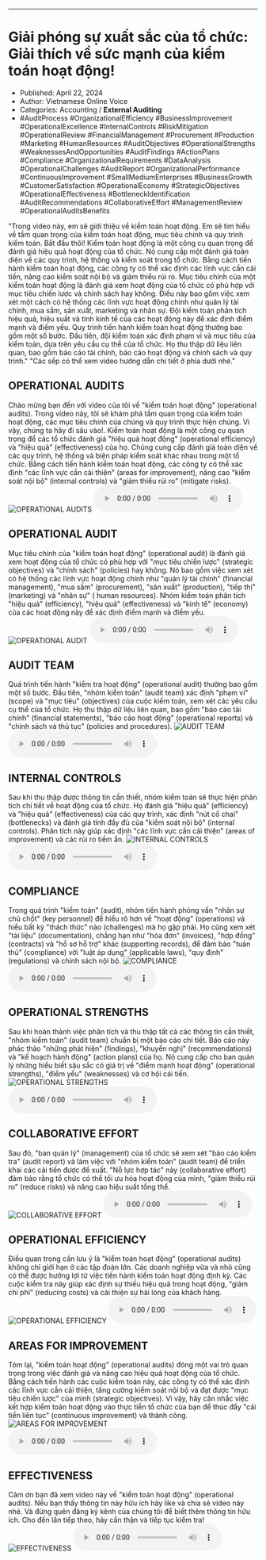 
---

# Giải phóng sự xuất sắc của tổ chức: Giải thích về sức mạnh của kiểm toán hoạt động!

- Published: April 22, 2024
- Author: Vietnamese Online Voice
- Categories: Accounting / **External Auditing**
- #AuditProcess #OrganizationalEfficiency #BusinessImprovement #OperationalExcellence #InternalControls #RiskMitigation #OperationalReview #FinancialManagement #Procurement #Production #Marketing #HumanResources #AuditObjectives #OperationalStrengths #WeaknessesAndOpportunities #AuditFindings #ActionPlans #Compliance #OrganizationalRequirements #DataAnalysis #OperationalChallenges #AuditReport #OrganizationalPerformance #ContinuousImprovement #SmallMediumEnterprises #BusinessGrowth #CustomerSatisfaction #OperationalEconomy #StrategicObjectives #OperationalEffectiveness #BottleneckIdentification #AuditRecommendations #CollaborativeEffort #ManagementReview #OperationalAuditsBenefits

"Trong video này, em sẽ giới thiệu về kiểm toán hoạt động. Em sẽ tìm hiểu về tầm quan trọng của kiểm toán hoạt động, mục tiêu chính và quy trình kiểm toán. Bắt đầu thôi! Kiểm toán hoạt động là một công cụ quan trọng để đánh giá hiệu quả hoạt động của tổ chức. Nó cung cấp một đánh giá toàn diện về các quy trình, hệ thống và kiểm soát trong tổ chức. Bằng cách tiến hành kiểm toán hoạt động, các công ty có thể xác định các lĩnh vực cần cải tiến, nâng cao kiểm soát nội bộ và giảm thiểu rủi ro. Mục tiêu chính của một kiểm toán hoạt động là đánh giá xem hoạt động của tổ chức có phù hợp với mục tiêu chiến lược và chính sách hay không. Điều này bao gồm việc xem xét một cách có hệ thống các lĩnh vực hoạt động chính như quản lý tài chính, mua sắm, sản xuất, marketing và nhân sự. Đội kiểm toán phân tích hiệu quả, hiệu suất và tính kinh tế của các hoạt động này để xác định điểm mạnh và điểm yếu. Quy trình tiến hành kiểm toán hoạt động thường bao gồm một số bước. Đầu tiên, đội kiểm toán xác định phạm vi và mục tiêu của kiểm toán, dựa trên yêu cầu cụ thể của tổ chức. Họ thu thập dữ liệu liên quan, bao gồm báo cáo tài chính, báo cáo hoạt động và chính sách và quy trình." "Các sếp có thể xem video hướng dẫn chi tiết ở phía dưới nhé."


## OPERATIONAL AUDITS

Chào mừng bạn đến với video của tôi về "kiểm toán hoạt động" (operational audits). Trong video này, tôi sẽ khám phá tầm quan trọng của kiểm toán hoạt động, các mục tiêu chính của chúng và quy trình thực hiện chúng. Vì vậy, chúng ta hãy đi sâu vào!. Kiểm toán hoạt động là một công cụ quan trọng để các tổ chức đánh giá "hiệu quả hoạt động" (operational efficiency) và "hiệu quả" (effectiveness) của họ. Chúng cung cấp đánh giá toàn diện về các quy trình, hệ thống và biện pháp kiểm soát khác nhau trong một tổ chức. Bằng cách tiến hành kiểm toán hoạt động, các công ty có thể xác định "các lĩnh vực cần cải thiện" (areas for improvement), nâng cao "kiểm soát nội bộ" (internal controls) và "giảm thiểu rủi ro" (mitigate risks).
![OPERATIONAL AUDITS](https://http-archiver-apis-production-80.schnworks.com/storage/images/transitions/2024-04-22/transition-26874690014-Montserrat-SemiBold-9C27B0.jpg)
<audio controls>
    <source src="https://http-archiver-apis-production-80.schnworks.com/storage/audio/file-8109071392.mp3" type="audio/mpeg">
</audio>



## OPERATIONAL AUDIT

Mục tiêu chính của "kiểm toán hoạt động" (operational audit) là đánh giá xem hoạt động của tổ chức có phù hợp với "mục tiêu chiến lược" (strategic objectives) và "chính sách" (policies) hay không. Nó bao gồm việc xem xét có hệ thống các lĩnh vực hoạt động chính như "quản lý tài chính" (financial management), "mua sắm" (procurement), "sản xuất" (production), "tiếp thị" (marketing) và "nhân sự" ( human resources). Nhóm kiểm toán phân tích "hiệu quả" (efficiency), "hiệu quả" (effectiveness) và "kinh tế" (economy) của các hoạt động này để xác định điểm mạnh và điểm yếu.
![OPERATIONAL AUDIT](https://http-archiver-apis-production-80.schnworks.com/storage/images/transitions/2024-04-22/transition--58395605303-Montserrat-Bold-4A148C.jpg)
<audio controls>
    <source src="https://http-archiver-apis-production-80.schnworks.com/storage/audio/file-30954555520.mp3" type="audio/mpeg">
</audio>



## AUDIT TEAM

Quá trình tiến hành "kiểm tra hoạt động" (operational audit) thường bao gồm một số bước. Đầu tiên, "nhóm kiểm toán" (audit team) xác định "phạm vi" (scope) và "mục tiêu" (objectives) của cuộc kiểm toán, xem xét các yêu cầu cụ thể của tổ chức. Họ thu thập dữ liệu liên quan, bao gồm "báo cáo tài chính" (financial statements), "báo cáo hoạt động" (operational reports) và "chính sách và thủ tục" (policies and procedures).
![AUDIT TEAM](https://http-archiver-apis-production-80.schnworks.com/storage/images/transitions/2024-04-22/transition--9742964958-Montserrat-ExtraBold-1A237E.jpg)
<audio controls>
    <source src="https://http-archiver-apis-production-80.schnworks.com/storage/audio/file-18871802972.mp3" type="audio/mpeg">
</audio>



## INTERNAL CONTROLS

Sau khi thu thập được thông tin cần thiết, nhóm kiểm toán sẽ thực hiện phân tích chi tiết về hoạt động của tổ chức. Họ đánh giá "hiệu quả" (efficiency) và "hiệu quả" (effectiveness) của các quy trình, xác định "nút cổ chai" (bottlenecks) và đánh giá tính đầy đủ của "kiểm soát nội bộ" (internal controls). Phân tích này giúp xác định "các lĩnh vực cần cải thiện" (areas of improvement) và các rủi ro tiềm ẩn.
![INTERNAL CONTROLS](https://http-archiver-apis-production-80.schnworks.com/storage/images/transitions/2024-04-22/transition-43187813408-Montserrat-Medium-303F9F.jpg)
<audio controls>
    <source src="https://http-archiver-apis-production-80.schnworks.com/storage/audio/file-40404546400.mp3" type="audio/mpeg">
</audio>



## COMPLIANCE

Trong quá trình "kiểm toán" (audit), nhóm tiến hành phỏng vấn "nhân sự chủ chốt" (key personnel) để hiểu rõ hơn về "hoạt động" (operations) và hiểu bất kỳ "thách thức" nào (challenges) mà họ gặp phải. Họ cũng xem xét "tài liệu" (documentation), chẳng hạn như "hóa đơn" (invoices), "hợp đồng" (contracts) và "hồ sơ hỗ trợ" khác (supporting records), để đảm bảo "tuân thủ" (compliance) với "luật áp dụng" (applicable laws), "quy định" (regulations) và chính sách nội bộ.
![COMPLIANCE](https://http-archiver-apis-production-80.schnworks.com/storage/images/transitions/2024-04-22/transition--7313181892-Montserrat-Black-004895.jpg)
<audio controls>
    <source src="https://http-archiver-apis-production-80.schnworks.com/storage/audio/file-1850530071.mp3" type="audio/mpeg">
</audio>



## OPERATIONAL STRENGTHS

Sau khi hoàn thành việc phân tích và thu thập tất cả các thông tin cần thiết, "nhóm kiểm toán" (audit team) chuẩn bị một báo cáo chi tiết. Báo cáo này phác thảo "những phát hiện" (findings), "khuyến nghị" (recommendations) và "kế hoạch hành động" (action plans) của họ. Nó cung cấp cho ban quản lý những hiểu biết sâu sắc có giá trị về "điểm mạnh hoạt động" (operational strengths), "điểm yếu" (weaknesses) và cơ hội cải tiến.
![OPERATIONAL STRENGTHS](https://http-archiver-apis-production-80.schnworks.com/storage/images/transitions/2024-04-22/transition-26129020946-Montserrat-SemiBold-283593.jpg)
<audio controls>
    <source src="https://http-archiver-apis-production-80.schnworks.com/storage/audio/file-12373392765.mp3" type="audio/mpeg">
</audio>



## COLLABORATIVE EFFORT

Sau đó, "ban quản lý" (management) của tổ chức sẽ xem xét "báo cáo kiểm tra" (audit report) và làm việc với "nhóm kiểm toán" (audit team) để triển khai các cải tiến được đề xuất. "Nỗ lực hợp tác" này (collaborative effort) đảm bảo rằng tổ chức có thể tối ưu hóa hoạt động của mình, "giảm thiểu rủi ro" (reduce risks) và nâng cao hiệu suất tổng thể.
![COLLABORATIVE EFFORT](https://http-archiver-apis-production-80.schnworks.com/storage/images/transitions/2024-04-22/transition--17771277311-Montserrat-ExtraBold-303F9F.jpg)
<audio controls>
    <source src="https://http-archiver-apis-production-80.schnworks.com/storage/audio/file-2395325127.mp3" type="audio/mpeg">
</audio>



## OPERATIONAL EFFICIENCY

Điều quan trọng cần lưu ý là "kiểm toán hoạt động" (operational audits) không chỉ giới hạn ở các tập đoàn lớn. Các doanh nghiệp vừa và nhỏ cũng có thể được hưởng lợi từ việc tiến hành kiểm toán hoạt động định kỳ. Các cuộc kiểm tra này giúp xác định sự thiếu hiệu quả trong hoạt động, "giảm chi phí" (reducing costs) và cải thiện sự hài lòng của khách hàng.
![OPERATIONAL EFFICIENCY](https://http-archiver-apis-production-80.schnworks.com/storage/images/transitions/2024-04-22/transition--32402324312-Montserrat-Thin-673AB7.jpg)
<audio controls>
    <source src="https://http-archiver-apis-production-80.schnworks.com/storage/audio/file-25325503038.mp3" type="audio/mpeg">
</audio>



## AREAS FOR IMPROVEMENT

Tóm lại, "kiểm toán hoạt động" (operational audits) đóng một vai trò quan trọng trong việc đánh giá và nâng cao hiệu quả hoạt động của tổ chức. Bằng cách tiến hành các cuộc kiểm toán này, các công ty có thể xác định các lĩnh vực cần cải thiện, tăng cường kiểm soát nội bộ và đạt được "mục tiêu chiến lược" của mình (strategic objectives). Vì vậy, hãy cân nhắc việc kết hợp kiểm toán hoạt động vào thực tiễn tổ chức của bạn để thúc đẩy "cải tiến liên tục" (continuous improvement) và thành công.
![AREAS FOR IMPROVEMENT](https://http-archiver-apis-production-80.schnworks.com/storage/images/transitions/2024-04-22/transition-7759264831-Montserrat-Regular-512DA8.jpg)
<audio controls>
    <source src="https://http-archiver-apis-production-80.schnworks.com/storage/audio/file-20819349392.mp3" type="audio/mpeg">
</audio>



## EFFECTIVENESS

Cảm ơn bạn đã xem video này về "kiểm toán hoạt động" (operational audits). Nếu bạn thấy thông tin này hữu ích hãy like và chia sẻ video này nhé. Và đừng quên đăng ký kênh của chúng tôi để biết thêm thông tin hữu ích. Cho đến lần tiếp theo, hãy cẩn thận và tiếp tục kiểm tra!
![EFFECTIVENESS](https://http-archiver-apis-production-80.schnworks.com/storage/images/transitions/2024-04-22/transition-31211559526-Montserrat-Medium-303F9F.jpg)
<audio controls>
    <source src="https://http-archiver-apis-production-80.schnworks.com/storage/audio/file-12017832153.mp3" type="audio/mpeg">
</audio>

